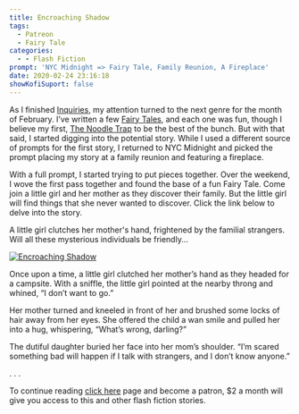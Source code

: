 ```yaml
---
title: Encroaching Shadow
tags:
  - Patreon
  - Fairy Tale
categories:
  - - Flash Fiction
prompt: 'NYC Midnight => Fairy Tale, Family Reunion, A Fireplace'
date: 2020-02-24 23:16:18
showKofiSuport: false
---
```


As I finished [Inquiries](/archives/2020/02/12/inquiries), my attention turned to the next genre for the month of February. I’ve written a few [Fairy Tales](/tags/Fairy-Tale), and each one was fun, though I believe my first, [The Noodle Trap](/archives/2018/10/18/noodle-trap) to be the best of the bunch. But with that said, I started digging into the potential story. While I used a different source of prompts for the first story, I returned to NYC Midnight and picked the prompt placing my story at a family reunion and featuring a fireplace.<!-- more -->

With a full prompt, I started trying to put pieces together. Over the weekend, I wove the first pass together and found the base of a fun Fairy Tale. Come join a little girl and her mother as they discover their family. But the little girl will find things that she never wanted to discover. Click the link below to delve into the story.

A little girl clutches her mother's hand, frightened by the familial strangers. Will all these mysterious individuals be friendly...

<div class="center">

[![Encroaching Shadow](/images/patreon-flash-fiction/2020/encroaching-shadow.png "Encroaching Shadow")](https://www.patreon.com/posts/34180424)

</div>

Once upon a time, a little girl clutched her mother’s hand as they headed for a campsite. With a sniffle, the little girl pointed at the nearby throng and whined, “I don’t want to go.”

Her mother turned and kneeled in front of her and brushed some locks of hair away from her eyes. She offered the child a wan smile and pulled her into a hug, whispering, “What’s wrong, darling?”

The dutiful daughter buried her face into her mom’s shoulder. “I’m scared something bad will happen if I talk with strangers, and I don’t know anyone.”

<div class="center story-ellipses">
.
.
.
</div>

To continue reading [click here](https://www.patreon.com/posts/34180424) page and become a patron, $2 a month will give you access to this and other flash fiction stories.